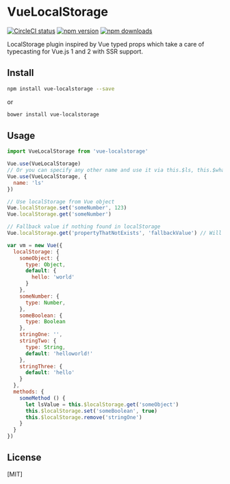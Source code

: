 # VueLocalStorage
[![CircleCI status](https://circleci.com/gh/pinguinjkeke/vue-local-storage/tree/master.svg?style=shield)](https://circleci.com/gh/pinguinjkeke/vue-local-storage/tree/master.svg?style=shield)
[![npm version](https://img.shields.io/npm/v/vue-localstorage.svg)](https://www.npmjs.com/package/vue-localstorage)
[![npm downloads](https://img.shields.io/npm/dt/vue-localstorage.svg)](https://www.npmjs.com/package/vue-localstorage)

LocalStorage plugin inspired by Vue typed props which take a care of typecasting for Vue.js 1 and 2 with SSR support.

## Install

  ``` bash
  npm install vue-localstorage --save
  ```
  or
  ``` bash
  bower install vue-localstorage
  ```

## Usage
  ``` js
  import VueLocalStorage from 'vue-localstorage'
  
  Vue.use(VueLocalStorage)
  // Or you can specify any other name and use it via this.$ls, this.$whatEverYouWant
  Vue.use(VueLocalStorage, {
    name: 'ls'
  })

  // Use localStorage from Vue object
  Vue.localStorage.set('someNumber', 123)
  Vue.localStorage.get('someNumber')

  // Fallback value if nothing found in localStorage
  Vue.localStorage.get('propertyThatNotExists', 'fallbackValue') // Will return 'fallbackValue' string
  
  var vm = new Vue({
    localStorage: {
      someObject: {
        type: Object,
        default: {
          hello: 'world'
        }
      },
      someNumber: {
        type: Number,
      },
      someBoolean: {
        type: Boolean
      },
      stringOne: '',
      stringTwo: {
        type: String,
        default: 'helloworld!'
      },
      stringThree: {
        default: 'hello'
      }
    },
    methods: {
      someMethod () {
        let lsValue = this.$localStorage.get('someObject')
        this.$localStorage.set('someBoolean', true)
        this.$localStorage.remove('stringOne')
      }
    }
  })
  ```
## License
  [MIT]
